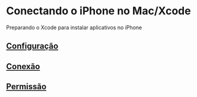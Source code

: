 # Conectando o iPhone no Mac/Xcode

Preparando o Xcode para instalar aplicativos no iPhone

## [Configuração](https://github.com/ghsumiyasu/Swift/blob/main/README-iPhone-Configuracao-br-pt.md)
## [Conexão](https://github.com/ghsumiyasu/Swift/blob/main/README-iPhone-Conexao-br-pt.md)
## [Permissão](https://github.com/ghsumiyasu/Swift/blob/main/README-iPhone-Permissao-br-pt.md)